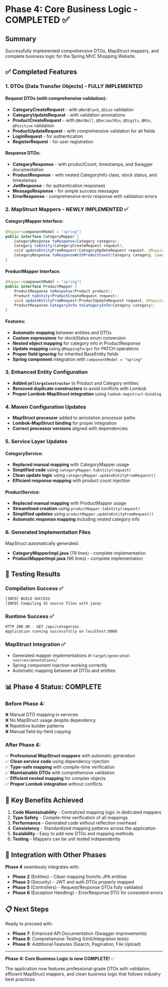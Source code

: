 # Phase 4: Core Business Logic - COMPLETED ✅

## Summary
Successfully implemented comprehensive DTOs, MapStruct mappers, and complete business logic for the Spring MVC Shopping Website.

## ✅ Completed Features

### 1. DTOs (Data Transfer Objects) - FULLY IMPLEMENTED

#### Request DTOs (with comprehensive validation):
- **CategoryCreateRequest** - with `@NotBlank`, `@Size` validation
- **CategoryUpdateRequest** - with validation annotations  
- **ProductCreateRequest** - with `@NotNull`, `@DecimalMin`, `@Digits`, `@Min`, `@Positive` validation
- **ProductUpdateRequest** - with comprehensive validation for all fields
- **LoginRequest** - for authentication 
- **RegisterRequest** - for user registration

#### Response DTOs:
- **CategoryResponse** - with productCount, timestamps, and Swagger documentation
- **ProductResponse** - with nested CategoryInfo class, stock status, and timestamps
- **JwtResponse** - for authentication responses
- **MessageResponse** - for simple success messages  
- **ErrorResponse** - comprehensive error response with validation errors

### 2. MapStruct Mappers - NEWLY IMPLEMENTED ✅

#### CategoryMapper Interface:
```java
@Mapper(componentModel = "spring")
public interface CategoryMapper {
    CategoryResponse toResponse(Category category);
    Category toEntity(CategoryCreateRequest request);
    void updateEntityFromRequest(CategoryUpdateRequest request, @MappingTarget Category category);
    CategoryResponse toResponseWithProductCount(Category category, Long productCount);
}
```

#### ProductMapper Interface:
```java
@Mapper(componentModel = "spring")  
public interface ProductMapper {
    ProductResponse toResponse(Product product);
    Product toEntity(ProductCreateRequest request);
    void updateEntityFromRequest(ProductUpdateRequest request, @MappingTarget Product product);
    ProductResponse.CategoryInfo toCategoryInfo(Category category);
}
```

#### Features:
- **Automatic mapping** between entities and DTOs
- **Custom expressions** for stockStatus enum conversion
- **Nested object mapping** for category info in ProductResponse
- **Update mapping** using `@MappingTarget` for PATCH operations
- **Proper field ignoring** for inherited BaseEntity fields
- **Spring component** integration with `componentModel = "spring"`

### 3. Enhanced Entity Configuration
- **Added `@AllArgsConstructor`** to Product and Category entities
- **Removed duplicate constructors** to avoid conflicts with Lombok
- **Proper Lombok-MapStruct integration** using `lombok-mapstruct-binding`

### 4. Maven Configuration Updates
- **MapStruct processor** added to annotation processor paths
- **Lombok-MapStruct binding** for proper integration
- **Correct processor versions** aligned with dependencies

### 5. Service Layer Updates

#### CategoryService:
- **Replaced manual mapping** with CategoryMapper usage
- **Simplified code** using `categoryMapper.toEntity(request)`
- **Clean update logic** using `categoryMapper.updateEntityFromRequest()`
- **Efficient response mapping** with product count injection

#### ProductService: 
- **Replaced manual mapping** with ProductMapper usage
- **Streamlined creation** using `productMapper.toEntity(request)`
- **Simplified updates** using `productMapper.updateEntityFromRequest()`
- **Automatic response mapping** including nested category info

### 6. Generated Implementation Files
MapStruct automatically generated:
- **CategoryMapperImpl.java** (79 lines) - complete implementation
- **ProductMapperImpl.java** (96 lines) - complete implementation

## 🧪 Testing Results

### Compilation Success ✅
```bash
[INFO] BUILD SUCCESS
[INFO] Compiling 42 source files with javac
```

### Runtime Success ✅
```bash
HTTP 200 OK - GET /api/categories
Application running successfully on localhost:8080
```

### MapStruct Integration ✅
- Generated mapper implementations in `target/generated-sources/annotations/`
- Spring component injection working correctly
- Automatic mapping between all DTOs and entities

## 📊 Phase 4 Status: COMPLETE

### Before Phase 4:
❌ Manual DTO mapping in services  
❌ No MapStruct usage despite dependency  
❌ Repetitive builder patterns  
❌ Manual field-by-field copying  

### After Phase 4:
✅ **Professional MapStruct mappers** with automatic generation  
✅ **Clean service code** using dependency injection  
✅ **Type-safe mapping** with compile-time verification  
✅ **Maintainable DTOs** with comprehensive validation  
✅ **Efficient nested mapping** for complex objects  
✅ **Proper Lombok integration** without conflicts  

## 🎯 Key Benefits Achieved

1. **Code Maintainability** - Centralized mapping logic in dedicated mappers
2. **Type Safety** - Compile-time verification of all mappings  
3. **Performance** - Generated code without reflection overhead
4. **Consistency** - Standardized mapping patterns across the application
5. **Scalability** - Easy to add new DTOs and mapping methods
6. **Testing** - Mappers can be unit tested independently

## 🔄 Integration with Other Phases

**Phase 4** seamlessly integrates with:
- **Phase 2** (Entities) - Clean mapping from/to JPA entities
- **Phase 3** (Security) - JWT and auth DTOs properly mapped
- **Phase 5** (Controllers) - Request/Response DTOs fully validated
- **Phase 6** (Exception Handling) - ErrorResponse DTO for consistent errors

## 📋 Next Steps

Ready to proceed with:
- **Phase 7**: Enhanced API Documentation (Swagger improvements)
- **Phase 8**: Comprehensive Testing (Unit/Integration tests)
- **Phase 9**: Additional Features (Search, Pagination, File Upload)

---

**Phase 4: Core Business Logic is now COMPLETE!** ✅

The application now features professional-grade DTOs with validation, efficient MapStruct mappers, and clean business logic that follows industry best practices. 